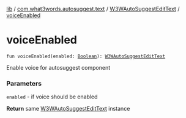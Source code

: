 [lib](../../index.md) / [com.what3words.autosuggest.text](../index.md) / [W3WAutoSuggestEditText](index.md) / [voiceEnabled](./voice-enabled.md)

# voiceEnabled

`fun voiceEnabled(enabled: `[`Boolean`](https://kotlinlang.org/api/latest/jvm/stdlib/kotlin/-boolean/index.html)`): `[`W3WAutoSuggestEditText`](index.md)

Enable voice for autosuggest component

### Parameters

`enabled` - if voice should be enabled

**Return**
same [W3WAutoSuggestEditText](index.md) instance

